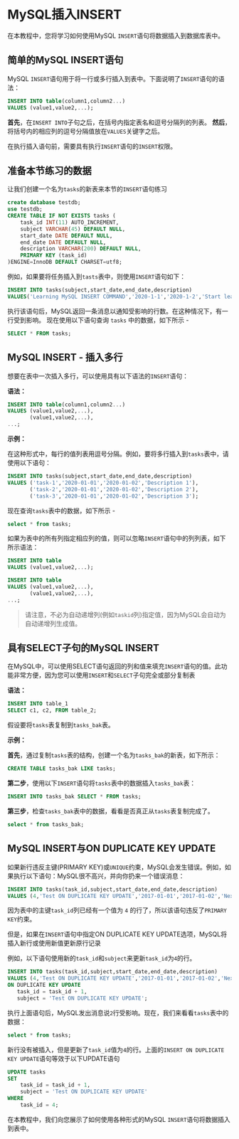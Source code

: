 # MySQL插入INSERT 			

在本教程中，您将学习如何使用MySQL `INSERT`语句将数据插入到数据库表中。

## 简单的MySQL INSERT语句

MySQL `INSERT`语句用于将一行或多行插入到表中。下面说明了`INSERT`语句的语法：

```sql
INSERT INTO table(column1,column2...)
VALUES (value1,value2,...);
```

**首先**，在`INSERT INTO`子句之后，在括号内指定表名和逗号分隔列的列表。
**然后**，将括号内的相应列的逗号分隔值放在`VALUES`关键字之后。

在执行插入语句前，需要具有执行`INSERT`语句的`INSERT`权限。

## 准备本节练习的数据

让我们创建一个名为`tasks`的新表来本节的`INSERT`语句练习

```sql
create database testdb;
use testdb;
CREATE TABLE IF NOT EXISTS tasks (
    task_id INT(11) AUTO_INCREMENT,
    subject VARCHAR(45) DEFAULT NULL,
    start_date DATE DEFAULT NULL,
    end_date DATE DEFAULT NULL,
    description VARCHAR(200) DEFAULT NULL,
    PRIMARY KEY (task_id)
)ENGINE=InnoDB DEFAULT CHARSET=utf8;
```
例如，如果要将任务插入到`tasts`表中，则使用`INSERT`语句如下：

```sql
INSERT INTO tasks(subject,start_date,end_date,description)
VALUES('Learning MySQL INSERT COMMAND','2020-1-1','2020-1-2','Start learning..');
```
执行该语句后，MySQL返回一条消息以通知受影响的行数。在这种情况下，有一行受到影响。
现在使用以下语句查询 `tasks` 中的数据，如下所示 - 

```sql
SELECT * FROM tasks;
```
## MySQL INSERT - 插入多行

想要在表中一次插入多行，可以使用具有以下语法的`INSERT`语句：

**语法：**

```sql
INSERT INTO table(column1,column2...)
VALUES (value1,value2,...),
       (value1,value2,...),
...;
```

**示例：**

在这种形式中，每行的值列表用逗号分隔。例如，要将多行插入到`tasks`表中，请使用以下语句：

```sql
INSERT INTO tasks(subject,start_date,end_date,description)
VALUES ('task-1','2020-01-01','2020-01-02','Description 1'),
       ('task-2','2020-01-01','2020-01-02','Description 2'),
       ('task-3','2020-01-01','2020-01-02','Description 3');
```
现在查询`tasks`表中的数据，如下所示 - 

```sql
select * from tasks;
```

如果为表中的所有列指定相应列的值，则可以忽略`INSERT`语句中的列列表，如下所示语法：

```sql
INSERT INTO table
VALUES (value1,value2,...);

INSERT INTO table
VALUES (value1,value2,...),
       (value1,value2,...),
...;
```
> 请注意，不必为自动递增列(例如`taskid`列)指定值，因为MySQL会自动为自动递增列生成值。

## 具有SELECT子句的MySQL INSERT

在MySQL中，可以使用SELECT语句返回的列和值来填充`INSERT`语句的值。此功能非常方便，因为您可以使用`INSERT`和`SELECT`子句完全或部分复制表

**语法：**

```sql
INSERT INTO table_1
SELECT c1, c2, FROM table_2;
```

假设要将`tasks`表复制到`tasks_bak`表。

**示例：**

**首先**，通过复制`tasks`表的结构，创建一个名为`tasks_bak`的新表，如下所示：

```sql
CREATE TABLE tasks_bak LIKE tasks;
```

**第二步**，使用以下`INSERT`语句将`tasks`表中的数据插入`tasks_bak`表：

```sql
INSERT INTO tasks_bak SELECT * FROM tasks;
```

**第三步**，检查`tasks_bak`表中的数据，看看是否真正从`tasks`表复制完成了。

```sql
select * from tasks_bak;
```

## MySQL INSERT与ON DUPLICATE KEY UPDATE

如果新行违反主键(PRIMARY KEY)或`UNIQUE`约束，MySQL会发生错误。例如，如果执行以下语句：MySQL很不高兴，并向你扔来一个错误消息：

```sql
INSERT INTO tasks(task_id,subject,start_date,end_date,description)
VALUES (4,'Test ON DUPLICATE KEY UPDATE','2017-01-01','2017-01-02','Next Priority');
```
因为表中的主键`task_id`列已经有一个值为 `4` 的行了，所以该语句违反了`PRIMARY KEY`约束。

但是，如果在`INSERT`语句中指定ON DUPLICATE KEY UPDATE选项，MySQL将插入新行或使用新值更新原行记录

例如，以下语句使用新的`task_id`和`subject`来更新`task_id`为`4`的行。

```sql
INSERT INTO tasks(task_id,subject,start_date,end_date,description)
VALUES (4,'Test ON DUPLICATE KEY UPDATE','2017-01-01','2017-01-02','Next Priority')
ON DUPLICATE KEY UPDATE 
   task_id = task_id + 1, 
   subject = 'Test ON DUPLICATE KEY UPDATE';
```
执行上面语句后，MySQL发出消息说`2`行受影响。现在，我们来看看`tasks`表中的数据：
```sql
select * from tasks;
```

新行没有被插入，但是更新了`task_id`值为`4`的行。上面的`INSERT ON DUPLICATE KEY UPDATE`语句等效于以下UPDATE语句

```sql
UPDATE tasks 
SET 
    task_id = task_id + 1,
    subject = 'Test ON DUPLICATE KEY UPDATE'
WHERE
    task_id = 4;
```

在本教程中，我们向您展示了如何使用各种形式的MySQL `INSERT`语句将数据插入到表中。
